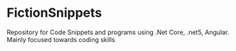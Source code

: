 # FictionSnippets
Repository for Code Snippets and programs using .Net Core, .net5, Angular. Mainly focused towards coding skills
